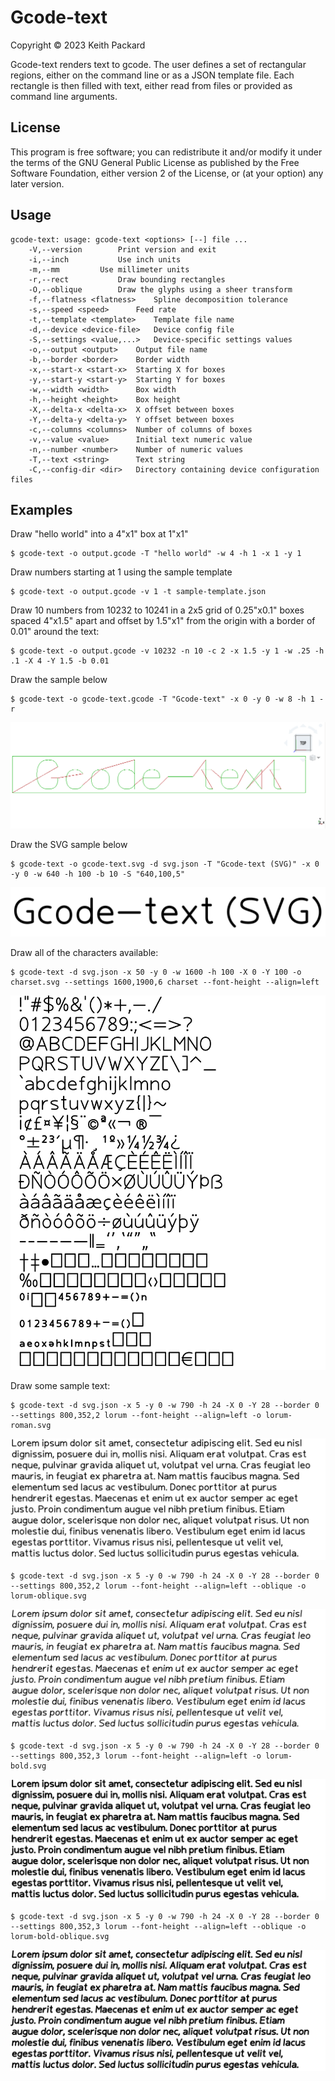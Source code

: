 # Gcode-text
Copyright © 2023 Keith Packard

Gcode-text renders text to gcode. The user defines a set of
rectangular regions, either on the command line or as a JSON template
file. Each rectangle is then filled with text, either read from files
or provided as command line arguments.

## License

This program is free software; you can redistribute it and/or modify
it under the terms of the GNU General Public License as published by
the Free Software Foundation, either version 2 of the License, or
(at your option) any later version.

## Usage

	gcode-text: usage: gcode-text <options> [--] file ...
	    -V,--version		Print version and exit
	    -i,--inch			Use inch units
	    -m,--mm			Use millimeter units
	    -r,--rect			Draw bounding rectangles
	    -O,--oblique		Draw the glyphs using a sheer transform
	    -f,--flatness <flatness>	Spline decomposition tolerance
	    -s,--speed <speed>		Feed rate
	    -t,--template <template>	Template file name
	    -d,--device <device-file>   Device config file
	    -S,--settings <value,...>   Device-specific settings values
	    -o,--output <output>	Output file name
	    -b,--border <border>	Border width
	    -x,--start-x <start-x>	Starting X for boxes
	    -y,--start-y <start-y>	Starting Y for boxes
	    -w,--width <width>		Box width
	    -h,--height <height>	Box height
	    -X,--delta-x <delta-x>	X offset between boxes
	    -Y,--delta-y <delta-y>	Y offset between boxes
	    -c,--columns <columns>	Number of columns of boxes
	    -v,--value <value>		Initial text numeric value
	    -n,--number <number>	Number of numeric values
	    -T,--text <string>		Text string
	    -C,--config-dir <dir>	Directory containing device configuration files

## Examples

Draw "hello world" into a 4"x1" box at 1"x1"

	$ gcode-text -o output.gcode -T "hello world" -w 4 -h 1 -x 1 -y 1

Draw numbers starting at 1 using the sample template

	$ gcode-text -o output.gcode -v 1 -t sample-template.json

Draw 10 numbers from 10232 to 10241 in a 2x5 grid of 0.25"x0.1" boxes
spaced 4"x1.5" apart and offset by 1.5"x1" from the origin with a
border of 0.01" around the text:

	$ gcode-text -o output.gcode -v 10232 -n 10 -c 2 -x 1.5 -y 1 -w .25 -h .1 -X 4 -Y 1.5 -b 0.01

Draw the sample below

	$ gcode-text -o gcode-text.gcode -T "Gcode-text" -x 0 -y 0 -w 8 -h 1 -r

![sample gcode output](https://github.com/keith-packard/gcode-text/raw/main/gcode-text.png)
 
Draw the SVG sample below

	$ gcode-text -o gcode-text.svg -d svg.json -T "Gcode-text (SVG)" -x 0 -y 0 -w 640 -h 100 -b 10 -S "640,100,5"

![sample svg output](https://github.com/keith-packard/gcode-text/raw/main/gcode-text.svg)

Draw all of the characters available:

	$ gcode-text -d svg.json -x 50 -y 0 -w 1600 -h 100 -X 0 -Y 100 -o charset.svg --settings 1600,1900,6 charset --font-height --align=left

![charset svg output](https://github.com/keith-packard/gcode-text/raw/main/charset.svg)

Draw some sample text:

	$ gcode-text -d svg.json -x 5 -y 0 -w 790 -h 24 -X 0 -Y 28 --border 0 --settings 800,352,2 lorum --font-height --align=left -o lorum-roman.svg

![lorum ipsem output](https://github.com/keith-packard/gcode-text/raw/main/lorum-roman.svg)
 
	$ gcode-text -d svg.json -x 5 -y 0 -w 790 -h 24 -X 0 -Y 28 --border 0 --settings 800,352,2 lorum --font-height --align=left --oblique -o lorum-oblique.svg

![lorum ipsem output](https://github.com/keith-packard/gcode-text/raw/main/lorum-oblique.svg)

	$ gcode-text -d svg.json -x 5 -y 0 -w 790 -h 24 -X 0 -Y 28 --border 0 --settings 800,352,3 lorum --font-height --align=left -o lorum-bold.svg

![lorum ipsem output](https://github.com/keith-packard/gcode-text/raw/main/lorum-bold.svg)
 
	$ gcode-text -d svg.json -x 5 -y 0 -w 790 -h 24 -X 0 -Y 28 --border 0 --settings 800,352,3 lorum --font-height --align=left --oblique -o lorum-bold-oblique.svg

![lorum ipsem output](https://github.com/keith-packard/gcode-text/raw/main/lorum-bold-oblique.svg)
 
